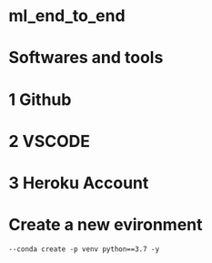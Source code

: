 # ml_end_to_end
# Softwares and tools
# 1 Github  
# 2 VSCODE
# 3 Heroku Account

# Create a new evironment
    --conda create -p venv python==3.7 -y
